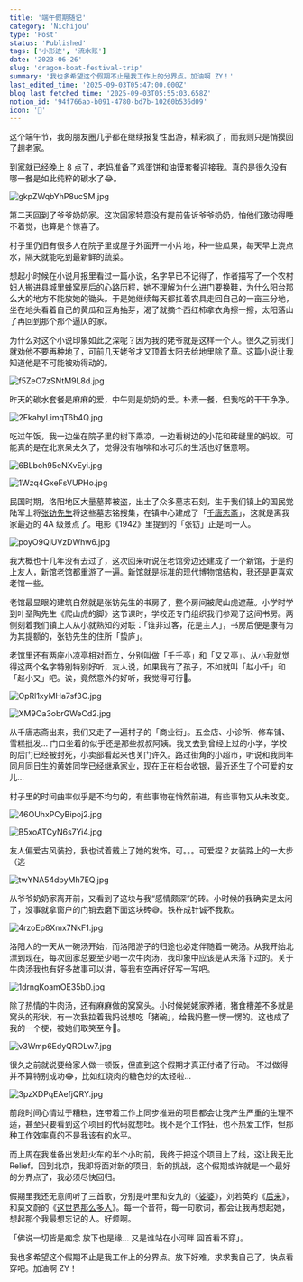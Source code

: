 ```yaml
---
title: '端午假期随记'
category: 'Nichijou'
type: 'Post'
status: 'Published'
tags: ['小形迹', '流水账']
date: '2023-06-26'
slug: 'dragon-boat-festival-trip'
summary: '我也多希望这个假期不止是我工作上的分界点。加油啊 ZY！'
last_edited_time: '2025-09-03T05:47:00.000Z'
blog_last_fetched_time: '2025-09-03T05:55:03.658Z'
notion_id: '94f766ab-b091-4780-bd7b-10260b536d09'
icon: '🐲'
---
```


这个端午节，我的朋友圈几乎都在继续报复性出游，精彩疯了，而我则只是悄摸回了趟老家。

到家就已经晚上 8 点了，老妈准备了鸡蛋饼和油馍套餐迎接我。真的是很久没有哪一餐是如此纯粹的碳水了😂。

![gkpZWqbYhP8ucSM.jpg](https://cdn.sa.net/2024/03/16/gkpZWqbYhP8ucSM.jpg)

第二天回到了爷爷奶奶家。这次回家特意没有提前告诉爷爷奶奶，怕他们激动得睡不着觉，也算是个惊喜了。

村子里仍旧有很多人在院子里或屋子外面开一小片地，种一些瓜果，每天早上浇点水，隔天就能吃到最新鲜的蔬菜。

想起小时候在小说月报里看过一篇小说，名字早已不记得了，作者描写了一个农村妇人搬进县城里蜂窝房后的心路历程，她不理解为什么进门要换鞋，为什么阳台那么大的地方不能放她的锄头。于是她继续每天都扛着农具走回自己的一亩三分地，坐在地头看着自己的黄瓜和豆角抽芽，渴了就摘个西红柿拿衣角擦一擦，太阳落山了再回到那个那个逼仄的家。

为什么对这个小说印象如此之深呢？因为我的姥爷就是这样一个人。很久之前我们就劝他不要再种地了，可前几天姥爷才又顶着太阳去给地里除了草。这篇小说让我知道他是不可能被劝得动的。

![f5ZeO7zSNtM9L8d.jpg](https://cdn.sa.net/2024/03/16/f5ZeO7zSNtM9L8d.jpg)

昨天的碳水套餐是麻麻的爱，中午则是奶奶的爱。朴素一餐，但我吃的干干净净。

![2FkahyLimqT6b4Q.jpg](https://cdn.sa.net/2024/03/16/2FkahyLimqT6b4Q.jpg)

吃过午饭，我一边坐在院子里的树下乘凉，一边看树边的小花和砖缝里的蚂蚁。可能真的是在北京呆太久了，觉得没有咖啡和冰可乐的生活也好惬意啊。

![6BLboh95eNXvEyi.jpg](https://cdn.sa.net/2024/03/16/6BLboh95eNXvEyi.jpg)

![1Wzq4GxeFsVUPHo.jpg](https://cdn.sa.net/2024/03/16/1Wzq4GxeFsVUPHo.jpg)

民国时期，洛阳地区大量墓葬被盗，出土了众多墓志石刻，生于我们镇上的国民党陆军上将[张钫先生](https://zh.wikipedia.org/wiki/%E5%BC%B5%E9%88%81)将这些墓志铭搜集，在镇中心建成了「[千唐志斋](https://baike.baidu.com/item/%E5%8D%83%E5%94%90%E5%BF%97%E6%96%8B%E7%9F%B3%E5%88%BB/6197826)」，这就是离我家最近的 4A 级景点了。电影《1942》里提到的「张钫」正是同一人。

![poyO9QlUVzDWhw6.jpg](https://cdn.sa.net/2024/03/16/poyO9QlUVzDWhw6.jpg)

我大概也十几年没有去过了，这次回来听说在老馆旁边还建成了一个新馆，于是约上友人，新馆老馆都重游了一遍。新馆就是标准的现代博物馆结构，我还是更喜欢老馆一些。

老馆最显眼的建筑自然就是张钫先生的书房了，整个房间被爬山虎遮蔽。小学时学到叶圣陶先生《爬山虎的脚》这节课时，学校还专门组织我们参观了这间书房。两侧刻着我们镇上人从小就熟知的对联：「谁非过客，花是主人」，书房后便是康有为为其提额的，张钫先生的住所「蛰庐」。

老馆里还有两座小凉亭相对而立，分别叫做「千千亭」和「又又亭」。从小我就觉得这两个名字特别特别好听，友人说，如果我有了孩子，不如就叫「赵小千」和「赵小又」吧。诶，竟然意外的好听，我觉得可行🤣。

![OpRl1xyMHa7sf3C.jpg](https://cdn.sa.net/2024/03/16/OpRl1xyMHa7sf3C.jpg)

![XM9Oa3obrGWeCd2.jpg](https://cdn.sa.net/2024/03/16/XM9Oa3obrGWeCd2.jpg)

从千唐志斋出来，我们又走了一遍村子的「商业街」。五金店、小诊所、修车铺、雪糕批发… 门口坐着的似乎还是那些叔叔阿姨。我又去到曾经上过的小学，学校的后门已经被封死，小卖部看起来也关门许久。路过街角的小超市，听说和我同年同月同日生的黄姓同学已经继承家业，现在正在柜台收银，最近还生了个可爱的女儿…

村子里的时间曲率似乎是不均匀的，有些事物在悄然前进，有些事物又从未改变。

![46OUhxPCyBipoj2.jpg](https://cdn.sa.net/2024/03/16/46OUhxPCyBipoj2.jpg)

![B5xoATCyN6s7Yi4.jpg](https://cdn.sa.net/2024/03/16/B5xoATCyN6s7Yi4.jpg)

友人偏爱古风装扮，我也试着戴上了她的发饰。可。。。可爱捏？女装路上的一大步（逃

![twYNA54dbyMh7EQ.jpg](https://cdn.sa.net/2024/03/16/twYNA54dbyMh7EQ.jpg)

从爷爷奶奶家离开前，又看到了这块与我“感情颇深”的砖。小时候的我确实是太闲了，没事就拿窗户的门销去磨下面这块砖😅。铁杵成针诚不我欺。

![4rzoEp8Xmx7NkF1.jpg](https://cdn.sa.net/2024/03/16/4rzoEp8Xmx7NkF1.jpg)

洛阳人的一天从一碗汤开始，而洛阳游子的归途也必定伴随着一碗汤。从我开始北漂到现在，每次回家总要至少喝一次牛肉汤，我印象中应该是从未落下过的。关于牛肉汤我也有好多故事可以讲，等我有空再好好写一写吧。

![1drngKoamOE35bD.jpg](https://cdn.sa.net/2024/03/16/1drngKoamOE35bD.jpg)

除了热情的牛肉汤，还有麻麻做的窝窝头。小时候姥姥家养猪，猪食槽差不多就是窝头的形状，有一次我拉着我妈说想吃「猪碗」，给我妈整一愣一愣的。这也成了我的一个梗，被她们取笑至今🤣。

![v3Wmp6EdyQROLw7.jpg](https://cdn.sa.net/2024/03/16/v3Wmp6EdyQROLw7.jpg)

很久之前就说要给家人做一顿饭，但直到这个假期才真正付诸了行动。 不过做得并不算特别成功😂，比如红烧肉的糖色炒的太轻啦…

![3pzXDPqEAefjQRY.jpg](https://cdn.sa.net/2024/03/16/3pzXDPqEAefjQRY.jpg)

前段时间心情过于糟糕，连带着工作上同步推进的项目都会让我产生严重的生理不适，甚至只要看到这个项目的代码就想吐。我不是个工作狂，也不热爱工作，但那种工作效率真的不是我该有的水平。

而上周在我准备出发赶火车的半个小时前，我终于把这个项目上了线，这让我无比 Relief。回到北京，我即将面对新的项目，新的挑战，这个假期或许就是一个最好的分界点了，我必须尽快回归。

假期里我还无意间听了三首歌，分别是叶里和安九的《[娑婆](https://music.163.com/song?id=1321747745&userid=45403592)》，刘若英的《[后来](https://music.163.com/song?id=254574&userid=45403592)》，和莫文蔚的《[这世界那么多人](https://music.163.com/song?id=1842025914&userid=45403592)》。每一个音符，每一句歌词，都会让我再想起她，想起那个我最想忘记的人。好烦啊。

「佛说一切皆是痴念 放下也是缘… 又是谁站在小河畔 回首看不穿」。

我也多希望这个假期不止是我工作上的分界点。放下好难，求求我自己了，快点看穿吧。加油啊 ZY！

